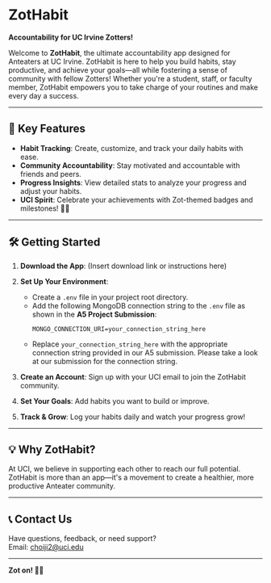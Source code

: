 # ZotHabit  
**Accountability for UC Irvine Zotters!**  

Welcome to **ZotHabit**, the ultimate accountability app designed for Anteaters at UC Irvine. ZotHabit is here to help you build habits, stay productive, and achieve your goals—all while fostering a sense of community with fellow Zotters! Whether you're a student, staff, or faculty member, ZotHabit empowers you to take charge of your routines and make every day a success.  

---

## 🎯 **Key Features**
- **Habit Tracking**: Create, customize, and track your daily habits with ease.  
- **Community Accountability**: Stay motivated and accountable with friends and peers.  
- **Progress Insights**: View detailed stats to analyze your progress and adjust your habits.  
- **UCI Spirit**: Celebrate your achievements with Zot-themed badges and milestones! 🐜💙  

---

## 🛠 **Getting Started**
1. **Download the App**: (Insert download link or instructions here)  
2. **Set Up Your Environment**:  
   - Create a `.env` file in your project root directory.  
   - Add the following MongoDB connection string to the `.env` file as shown in the **A5 Project Submission**:  
     ```plaintext
     MONGO_CONNECTION_URI=your_connection_string_here
     ```  
   - Replace `your_connection_string_here` with the appropriate connection string provided in our A5 submission. Please take a look at our submission for the connection string.  

3. **Create an Account**: Sign up with your UCI email to join the ZotHabit community.  
4. **Set Your Goals**: Add habits you want to build or improve.  
5. **Track & Grow**: Log your habits daily and watch your progress grow!  

---

## 💡 **Why ZotHabit?**
At UCI, we believe in supporting each other to reach our full potential. ZotHabit is more than an app—it's a movement to create a healthier, more productive Anteater community.  

---

## 📞 **Contact Us**
Have questions, feedback, or need support?  
Email: [choiji2@uci.edu](mailto:choiji2@uci.edu)  

---

**Zot on! 🐜💙**
